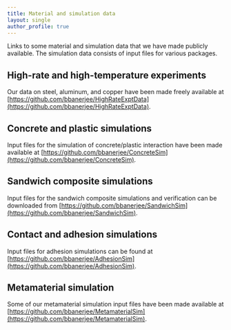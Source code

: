 ```yaml
---
title: Material and simulation data 
layout: single
author_profile: true
---
```


Links to some material and simulation data that we have made publicly available.
The simulation data consists of input files for various packages.

## High-rate and high-temperature experiments

Our data on steel, aluminum, and copper have been made freely available at [https://github.com/bbanerjee/HighRateExptData](https://github.com/bbanerjee/HighRateExptData).

## Concrete and plastic simulations

Input files for the simulation of concrete/plastic interaction have been made available at [https://github.com/bbanerjee/ConcreteSim](https://github.com/bbanerjee/ConcreteSim).

## Sandwich composite simulations
Input files for the sandwich composite simulations and verification can be downloaded from [https://github.com/bbanerjee/SandwichSim](https://github.com/bbanerjee/SandwichSim).

## Contact and adhesion simulations
Input files for adhesion simulations can be found at [https://github.com/bbanerjee/AdhesionSim](https://github.com/bbanerjee/AdhesionSim).

## Metamaterial simulation
Some of our metamaterial simulation input files have been made available at [https://github.com/bbanerjee/MetamaterialSim](https://github.com/bbanerjee/MetamaterialSim).


